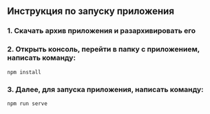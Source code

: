 ## Инструкция по запуску приложения

### 1. Скачать архив приложения и разархивировать его

### 2. Открыть консоль, перейти в папку с приложением, написать команду:
```
npm install
```

### 3. Далее, для запуска приложения, написать команду:
```
npm run serve
```
